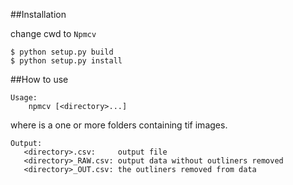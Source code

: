 

##Installation

change cwd to `Npmcv`
```
$ python setup.py build
$ python setup.py install
```
##How to use

```
Usage:
    npmcv [<directory>...]
```
where <directory> is a one or more folders containing tif images. 

```
Output:
   <directory>.csv:     output file
   <directory>_RAW.csv: output data without outliners removed  
   <directory>_OUT.csv: the outliners removed from data
```

